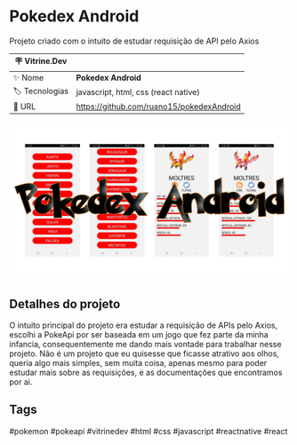 # Pokedex Android

Projeto criado com o intuito de estudar requisição de API pelo Axios

| :placard: Vitrine.Dev |     |
| -------------  | --- |
| :sparkles: Nome        | **Pokedex Android**
| :label: Tecnologias | javascript, html, css (react native)
| :rocket: URL         | https://github.com/ruano15/pokedexAndroid

<!-- Inserir imagem com a #vitrinedev ao final do link -->
![](https://github.com/ruano15/pokedexAndroid/blob/main/Inserir%20um%20t%C3%ADtulo.jpg?raw=true#vitrinedev)

## Detalhes do projeto

O intuito principal do projeto era estudar a requisição de APIs pelo Axios, escolhi a PokeApi por ser baseada em um jogo que fez parte da minha infancia, consequentemente me dando mais vontade para trabalhar nesse projeto. Não é um projeto que eu quisesse que ficasse atrativo aos olhos, queria algo mais simples, sem muita coisa, apenas mesmo para poder estudar mais sobre as requisições, e as documentações que encontramos por ai.

## Tags

#pokemon #pokeapi #vitrinedev #html #css #javascript #reactnative #react
